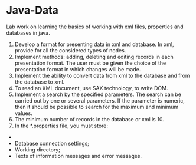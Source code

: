 # Java-Data
Lab work on learning the basics of working with xml files, properties and databases in java.

1. Develop a format for presenting data in xml and database. In xml, provide for all the considered types of nodes.
2. Implement methods: adding, deleting and editing records in each presentation format. The user must be given the choice of the presentation format in which changes will be made.
3. Implement the ability to convert data from xml to the database and from the database to xml.
4. To read an XML document, use SAX technology, to write DOM.
5. Implement a search by the specified parameters. The search can be carried out by one or several parameters. If the parameter is numeric, then it should be possible to search for the maximum and minimum values.
6. The minimum number of records in the database or xml is 10.
7. In the *.properties file, you must store:
  -
   - Database connection settings;
   - Working directory;
   - Texts of information messages and error messages.

